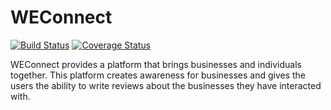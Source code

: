 # WEConnect

[![Build Status](https://travis-ci.org/clintonpi/WEConnect.svg?branch=feature%2F%23155552758%2Fget-businesses-by-category)](https://travis-ci.org/clintonpi/WEConnect)
[![Coverage Status](https://coveralls.io/repos/github/clintonpi/WEConnect/badge.svg?branch=feature%2F%23155552758%2Fget-businesses-by-category)](https://coveralls.io/github/clintonpi/WEConnect?branch=feature%2F%23155552758%2Fget-businesses-by-category)

WEConnect provides a platform that brings businesses and individuals together. This platform creates awareness for businesses and gives the users the ability to write reviews about the businesses they have interacted with.